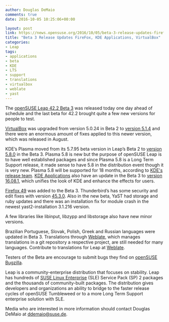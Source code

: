 ```yaml
---
author: Douglas DeMaio
comments: true
date: 2016-10-05 10:25:06+00:00

layout: post
link: https://news.opensuse.org/2016/10/05/beta-3-release-updates-firefox-kde-applications-virtualbox/
title: "Beta 3 Release Updates FireFox, KDE Applications, VirtualBox"
categories:
- Leap
tags:
- applications
- beta
- KDE
- LTS
- support
- translations
- virtualbox
- weblate
- yast
---
```



The [openSUSE Leap 42.2 Beta 3](http://software.opensuse.org/developer/en?release=developer) was released today one day ahead of schedule and the last beta for 42.2 brought quite a few new versions for people to test.

[VirtualBox](https://www.virtualbox.org/wiki/Changelog) was upgraded from version 5.0.24 in Beta 2 to [version 5.1.4](https://www.virtualbox.org/wiki/Changelog) and there were an enormous amount of fixes applied to this newer version, which was released in August.

KDE’s Plasma moved from its 5.7.95 beta version in Leap’s Beta 2 to [version 5.8.0](https://www.kde.org/announcements/plasma-5.8.0.php) in the Beta 3. Plasma 5.8 is new but the purpose of openSUSE Leap is to have well established packages and since Plasma 5.8 is a Long Term Support release, it made sense to have 5.8 in the distribution event though it is very new. Plasma 5.8 will be supported for 18 months, according to [KDE's release team](http://jriddell.org/2016/07/08/plasma-5-8-lts-kickerd-off-for-stability-and-performance/). [KDE Applications](https://www.kde.org/applications/) also have an update in the Beta 3 to [version 16.08.1](https://www.kde.org/announcements/announce-applications-16.08.1.php), which unifies the look of KDE and enhance the effects for users.

[Firefox 49](https://developer.mozilla.org/en-US/Firefox/Releases/49) was added to the Beta 3. Thunderbird’s has some security and edit fixes with version [45.3.0](https://www.mozilla.org/en-US/thunderbird/45.3.0/releasenotes/). Also in the new beta, YaST had storage and ruby updates and there was an installation fix for module crash in the newest yast2-installation 3.1.216 version.

<!-- more -->A few libraries like libinput, libzypp and libstorage also have new minor versions.

Brazilian Portuguese, Slovak, Polish, Greek and Russian languages were updated in Beta 3. Translations through [Weblate](https://l10n.opensuse.org), which manages translations in a git repository a respective project, are still needed for many languages. Contribute to translations for Leap at [Weblate](https://l10n.opensuse.org).

Testers of the Beta are encourage to submit bugs they find on [openSUSE Bugzilla](https://bugzilla.opensuse.org/index.cgi).

Leap is a community-enterprise distribution that focuses on stability. Leap has hundreds of [SUSE Linux Enterprise](https://www.suse.com/) (SLE) Service Pack (SP) 2 packages and the thousands of community-built packages. The distribution gives developers and organizations an ability to bridge to the faster release cycles of openSUSE Tumbleweed or to a more Long Term Support enterprise solution with SLE.

Media who are interested in more information should contact Douglas DeMaio at [ddemaio@suse.de](mailto:ddemaio@suse.de).		
